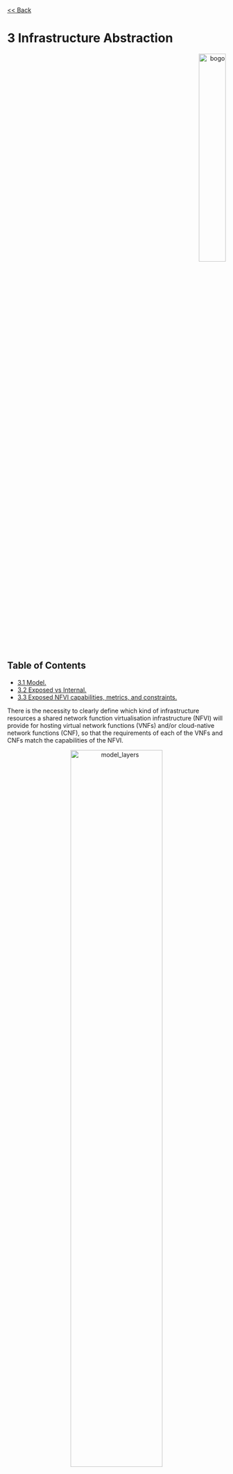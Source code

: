 [<< Back](../../ref_model)
# 3	Infrastructure Abstraction
<p align="right"><img src="../figures/bogo_sdc.png" alt="bogo" title="Bogo Meter" width="35%"/></p>

## Table of Contents
* [3.1 Model.](#model)
* [3.2 Exposed vs Internal.](#expint)
* [3.3 Exposed NFVI capabilities, metrics, and constraints.](#expcap)

There is the necessity to clearly define which kind of infrastructure resources a shared network function virtualisation infrastructure (NFVI) will provide for hosting virtual network functions (VNFs) and/or cloud-native network functions (CNF), so that the requirements of each of the VNFs and CNFs match the capabilities of the NFVI.

<p align="center"><img src="../figures/ch03_model_layers.PNG" alt="model_layers" title="Model Layers" width="65%"/></p>
<p align="center"><b>Figure 3-1:</b> VNFs/CNFs manage and consume NFVI infrastructure resources.</p>

The lack of a common understanding of which resources and corresponding capabilities a suitable NFVI should provide may lead to several issues which could negatively impact the time and cost for onboarding and maintaining these solutions on top of a virtualised infrastructure e.g.:
- supporting any kind of VNF specific requirements (e.g. regarding network acceleration or API access) might result in having to establish different silo NFVIs for each VNF
- synchronising the release cycles of a large set of different technologies will sooner or later lead to situations in which required upgrades cannot be applied easily due to incompatibilities.

The abstraction model presented in this chapter specifies a common set of virtual infrastructure resources which a NFVI will need to provide to be able to host most of the typical VNF workloads required by the operator community.
Although a couple of explicit and implicit abstraction models (e.g. in the context of ETSI/NFV) are already available they fall short when address following design principles:
-	**Scope**: the model should describe the most relevant virtualised infrastructure resources (incl. acceleration technologies) an NFVI needs to provide for hosting Telco VNF workloads
-	**Separation of Concern**: the model should support a clear distinction between the responsibilities related to maintaining the network function virtualisation infrastructure and the responsibilities related to managing the various VNF workloads
-	**Simplicity**: the amount of different types of resources (including their attributes and relationships amongst one another) should be kept to a minimum to reduce the configuration spectrum which needs to be considered
-	**Declarative**: the model should allow for a declarative description of the required NFVI capabilities for onboarding and maintaining VNFs
-	**Explicit**: the model needs to be rich enough to allow for a direct mapping towards the APIs of NFVIs for the instantiation of virtual infrastructure elements without requiring any additional parameters
-	**Lifecycle**: the model must distinguish between resources which have independent lifecycles but should group together those resources which share a common lifecycle
-	**Aligned**: the model should clearly highlight the dependencies between the elements to allow for a well-defined and simplified synchronisation of independent automation tasks.

To summarise: the abstraction model presented in this paper will build upon existing modelling concepts and simplify and streamline them to the needs of telco operators who intend to distinguish between infrastructure related and VNF related responsibilities.

<a name="model"></a>
## 3.1	Model
The abstraction model for the NFVI makes use of following layers (only the virtual infrastructure layer will be directly exposed to the VNFs/CNFs):

<p align="center"><img src="../figures/ch03_layers_of_nfvi.PNG" alt="nfvi_layers" title="NFVI Layers" width="65%"/></p>
<p align="center"><b>Figure 3-2:</b> Layers of NFVI.</p>
  
The functionalities of each layer are as follows:
- NFVI hardware profile: This layer consists of physical hardware components such as servers, random access memory, storage devices, network ports, hardware acceleration devices, etc. and their corresponding basic operating systems (BIOS).
- NFVI software profile: This layer consists of both the host Operating System (OS) responsible for managing the hardware resources of the layer below as well as the virtualization/containerization technology which turns hardware components into a pool of logical resources and dynamically allocates them to the layer above.
- Virtual infrastructure resources: This layer represents all the infrastructure resources which the NFVI provides to the VNFs/CNFs such as tenants, compute hosts, storage and networks These resources can be managed by the layer above directly or indirectly via an application programming interface or graphical user interface.
- VNFs/CNFs: This layer consists of virtualized and/or containerized network functions that run on top of a VM or as a Container.
The virtual infrastructure resources provided by the NFVI can be grouped into four categories as shown in the diagram below:

<p align="center"><img src="../figures/ch03_virtual_resources.PNG" alt="virtual_resources" title="Virtual Resources" width="65%"/></p>
<p align="center"><b>Figure 3-3:</b> Virtual infrastructure resources.</p>

- tenant: tenants represent an independently manageable logical pool of compute, storage and network resources
- compute resources: represent virtualised hosts for operating systems and applications
- storage resources: represent virtualised resources for persisting data
- network resources: represent virtual resources providing layer 2 and layer 3 connectivity

The virtualised infrastructure resources related to these categories are listed below:

### Tenant

A network function virtualisation infrastructure needs to be capable of supporting multiple tenants and has to isolate sets of infrastructure resources dedicated to specific VNF/CNF workloads from one another. Tenants represent an independently manageable logical pool of compute, storage and network resources abstracted from physical hardware. **Example**: a tenant within an OpenStack environment or a Kubernetes cluster.

| Attribute | Description                                                                                             |
|-----------|---------------------------------------------------------------------------------------------------------|
| `name`      | name of the logical resource pool                                                                       |
| `type`      | type of tenant (e.g. OpenStack tenant, Kubernetes cluster, …)                                           |
| `vcpus`     | max. number of virtual CPUs                                                                             |
| `ram`       | max. size of random access memory in GB                                                                 |
| `disc`      | max. size of ephemeral disc in GB                                                                       |
| `networks`  | description of external networks required for inter-domain connectivity                                 |
| `metadata`  | key/value pairs for selection of the appropriate physical context (e.g. location, availability zone, …) |

<p align="center"><b>Table 3-1:</b> Attributes of a tenant.</p>

### Compute Host
A virtual machine or a container/pod belonging to a tenant capable of hosting the application components of VNFs. A compute host therefore requires a tenant context and since it will need to communicate with other communication partners it is assumed that the networks have been provisioned in advance. **Example**: a virtual compute descriptor as defined in TOSCA Simple Profile for NFV.

| Attribute | Description |
| --- | --- |
| `name` | name of the virtual host |
| `vcpus` | number of virtual cpus |
| `ram` | size of random access memory in GB |
| `disc` | size of root disc in GB |
| `nics` | sorted list of network interfaces connecting the host to the virtual networks |
| `acceleration` | key/value pairs for selection of the appropriate acceleration technology |
| `metadata` | key/value pairs for selection of the appropriate redundancy domain |

<p align="center"><b>Table 3-2:</b> Attributes of compute resources.</p>

### Storage
A block device of a certain size for persisting information which can be created and dynamically attached to/detached from a compute host. A storage device resides in a tenant context and exists independently from any compute host. **Example**: an OpenStack cinder volume.

| Attribute | Description |
| --- | --- |
| `name` | name of storage resources |
| `size` | size of disc in GB |
| `attachments` | list of compute hosts to which the device is currently attached |
| `acceleration` | key/value pairs for selection of the appropriate acceleration technology |
| `metadata` | key/value pairs for selection of the appropriate redundancy domain |

<p align="center"><b>Table 3-3:</b> Attributes of storage resources.</p>

_**Comments**: we need to be more specific regarding acceleration and metadata._

### Network
A layer 2 / layer 3 communication domain within a tenant. A network requires a tenant context. **Example**: a virtual compute descriptor as defined in TOSCA Simple Profile for NFV.

| Attribute | Description |
| --- | --- |
| `name` | name of the network resource |
| `subnet` | classless inter-domain routing of the subnet |
| `acceleration` | key/value pairs for selection of the appropriate acceleration technology |

<p align="center"><b>Table 3-4:</b> Attributes of network resources.</p>

<a name="expint"></a>
## 3.2	Exposed vs Internal
Mark S./Tom investigating.
1.	(Explanation)
2.	E.g. this is how I expose my NFVi storage to the VNF = External

This is a test

<a name="expcap"></a>
## 3.3	Exposed NFVI capabilities, metrics, and constraints

This is a 2nd test

### 3.3.1	Exposed NFVI capabilities
This section covers a list of explicit NFVI capabilities and metrics that defines an NFVI. These capabilities and metrics are well known to VNFs as they provide capabilities which VNFs rely on.

> _**Note**: 	It is expected that NFVI capabilities and metrics will evolve with time as more capabilities are added as technology enhances and matures._

#### 3.3.1.1	Exposed resource capabilities
**Table 3-5** below shows resource capabilities of NFVI. Those indicate resources offered to VNFs by NFVI.

| Ref | NFVI capability | Unit | Definition/Notes |
|--------------------|----------------------------------------------------|--------|-------------------------------------------------------------------------------|
| e.nfvi.res.cap.001 | #vCPU cores | number | Min, Max number of vCPU cores that can be assigned to a single VNF-C |
| e.nfvi.res.cap.002 | Amount of RAM (MB) | MB | Min, Max memory in MB  that can be assigned to a single VNF-C by NFVI. |
| e.nfvi.res.cap.003 | Total amount of instance (ephemeral) storage (GB) | GB | Min, Max storage in GB  that can be assigned to a single VNF-C by NFVI |
| e.nfvi.res.cap.004 | # vNICs | number | Max number of vNIC interfaces that can be assigned to a single VNF-C by NFVI. |
| e.nfvi.res.cap.005 | Total amount of external (persistent) storage (GB) | GB | Min, Max storage in GB that can be attached / mounted to VNF-C by NFVI. |

<p align="center"><b>Table 3-5:</b> Exposed resource capabilities of NFVI.</p>

**Table 3-6** is how they map to different NFVI instances:

| Ref | B Instance | N Instance | C Instance |
|--------------------|----------------------------|----------------------------|----------------------------|
| `e.nfvi.res.cap.001` | As per selected  <flavour> | As per selected  <flavour> | As per selected  <flavour> |
| `e.nfvi.res.cap.002` | As per selected  <flavour> | As per selected  <flavour> | As per selected  <flavour> |
| `e.nfvi.res.cap.003` | As per selected  <flavour> | As per selected  <flavour> | As per selected  <flavour> |
| `e.nfvi.res.cap.004` | As per selected  <I Opt> | As per selected  <I Opt> | As per selected  <I Opt> |
| `e.nfvi.res.cap.005` | As per selected  <S Ext> | As per selected  <S Ext> | As per selected  <S Ext> |

<p align="center"><b>Table 3-6:</b> Mapping of exposed resource capabilities to different NFVI instances.</p>

#### 3.3.1.2 Exposed performance optimisation capabilities
**Table 3-7** shows possible performance optimisation capabilities that can be provided by NFVI. These indicate capabilities exposed to VNFs. Those capabilities need to be consumed by VNFs in a standard way.

| Ref | NFVI capability | Unit | Definition/Notes |
|--------------------|---------------------------|--------|--------------------------------------------|
| e.nfvi.per.cap.001 | CPU pinning support | Yes/No | Determining if NFVI support CPU pinning |
| e.nfvi.per.cap.002 | NUMA support | Yes/No | Determining if NFVI support NUMA awareness |
| e.nfvi.per.cap.003 | IPSec Acceleration | Yes/No | IPSec Acceleration |
| e.nfvi.per.cap.004 | Crypto Acceleration | Yes/No | Crypto Acceleration |
| e.nfvi.per.cap.005 | Transcoding Acceleration | Yes/No | Transcoding Acceleration |
| e.nfvi.per.cap.006 | Programmable Acceleration | Yes/No | Programmable Acceleration |

<p align="center"><b>Table 3-7:</b> Exposed performance optimisation capabilities of NFVI.</p>

| Ref | B Instance | N Instance | C Instance |
|--------------------|------------|------------------|------------------|
| `e.nfvi.per.cap.001` | No | Yes | Yes |
| `e.nfvi.per.cap.002` | No | Yes | No |
| `e.nfvi.per.cap.003` | No | Yes (if offered) | No |
| `e.nfvi.per.cap.004` | No | Yes (if offered) | No |
| `e.nfvi.per.cap.005` | No | No | Yes (if offered) |
| `e.nfvi.per.cap.006` | No | No | Yes (if offered) |

<p align="center"><b>Table 3-8:</b> Mapping of Exposed performance optimisation capabilities with different NFVI instance types.</p>

#### 3.3.1.3	Exposed monitoring capabilities
**Table 3-9** shows possible monitoring capabilities available by NFVI for VNFs.

| Ref | NFVI capability | Unit | Definition/Notes |
|--------------------|---------------------------|--------|----------------------------------------------------|
| e.nfvi.mon.cap.001 | Monitoring of L2-7 data | Yes/No | Ability for VNF-C to monitor their own L2-L7 data. |

<p align="center"><b>Table 3-9:</b> Exposed monitoring capabilities of NFVI.</p>

| Ref | B Instance | N Instance | C Instance |
|--------------------|------------|------------------|------------------|
| `e.nfvi.mon.cap.001` | No | Yes | No |

<p align="center"><b>Table 3-10:</b> Mapping of Exposed monitoring capabilities with different NFVI instance types.</p>

### 3.3.2	Exposed NFVI metrics
#### 3.3.2.1	Exposed performance metrics 
**Table 3-11** below shows performance metrics of NFVI. The intent of those metrics is to be well known to VNFs. These metrics are aligned with ETSI GS NFV TST-009 [2].

| Ref | NFVI metric | Unit | Definition/Notes |
|--------------------|------------------------------------------|--------|-----------------------------------------------------------------------|
| e.nfvi.per.met.001 | Network Throughput | bps | Max thougput per vNIC assigned to VNF-C @256 Bytes |
| e.nfvi.per.met.002 | Network Latency | ms | Range (min, max) on each vNIC assigned to VNF-C. ETSI NFV-TST 009[2]. |
| e.nfvi.per.met.003 | External (persistent) storage IO | iops | Range (min, max) per VNF-C |
| e.nfvi.per.met.004 | External (persistent) storage throughput | MB/s | Range (min, max) per VNF-C |

<p align="center"><b>Table 3-11:</b> Exposed performance metrics of NFVI.</p>

| Ref | B Instance | N Instance | C Instance |
|--------------------|--------------------------|---------------------------|---------------------------|
| `e.nfvi.per.met.001` | Up to speed of   <I Opt> | Up to speed of    <I Opt> | Up to speed of    <I Opt> |
| `e.nfvi.per.met.002` | <30ms | <0.5ms | <5ms |
| `e.nfvi.per.met.003` | As per selected  <S Ext> | As per selected  <S Ext> | As per selected  <S Ext> |
| `e.nfvi.per.met.004` | As per selected  <S Ext> | As per selected  <S Ext> | As per selected  <S Ext> |

<p align="center"><b>Table 3-12:</b> Mapping of Exposed performance metrics to NFVI instance types.</p>

## 3.4	Internal NFVI capabilities metrics, and constraints
This section covers a list of implicit NFVI capabilities and metrics that defines the interior of   NFVI. These capabilities and metrics determines how NFVI behaves internally. They are hidden from VNFs (i.e. VNFs may not know about them) but they will have a big impact on the overall performance and capabilities of a given NFVI solution.

>_**Note**: 	It is expected that implicit NFVI capabilities and metrics will evolve with time as more capabilities are added as technology enhances and matures._

### 3.4.1	Internal NFVI capabilities
#### 3.4.1.1	Internal resource capabilities
**Table 3-13** shows resource capabilities of NFVI. These include capabilities offered to VNFs and resources consumed internally by NFVI.

| Ref | NFVI capability | Unit | Definition/Notes |
|--------------------|---------------------------------------------------------------------------|------------------------|---------------------------------------------------------------------------------------------------------------------|
| i.nfvi.res.cap.001 | Number of vCPU cores consumed by NFVI software in a single compute nodes. | % (of total available) | This indicates the number of vCPU cores consumed (wasted) by NFVI components (including host OS) in a compute node. |
| i.nfvi.res.cap.002 | Amount of memory consumed by NFVI software in a single compute nodes. | % (of total available) | This indicates the amount of memory consumed (wasted) by NFVI components (including host OS) in a compute node. |

<p align="center"><b>Table 3-13:</b> Internal resource capabilities of NFVI.</p>

| Ref | B Instance | N Instance | C Instance |
|--------------------|--------------------------|--------------------------|--------------------------|
| `i.nfvi.res.cap.001` | 5-10% | 10-20% | 15-25% |
| `i.nfvi.res.cap.002` | 5-10% | 10-20% | 15-25% |

<p align="center"><b>Table 3-14:</b> Mapping of Internal resource capabilities to NFVI instance types.</p>

#### 3.4.1.2	Internal SLA capabilities
Table 13 below shows SLA (Service Level Agreement) capabilities available by NFVI. These include capabilities required by VNFs as well as internal capabilities to NFVI. These capabilities will be determined by the standard instance type used by VNF-C.

| Ref | NFVI capability | Unit | Definition/Notes |
|--------------------|------------------------------------------|--------|---------------------------------------------------------------------------------------------------------------------|
| i.nfvi.sla.cap.001 | CPU overbooking | 1:N | This indicates the number of vCPU cores consumed (wasted) by NFVI components (including host OS) in a compute node. |
| i.nfvi.sla.cap.002 | vNIC QoS | Yes/No | QoS enablement |

<p align="center"><b>Table 3-15:</b> Internal SLA capabilities to NFVI.</p>

| Ref | B Instance | N Instance | C Instance |
|--------------------|--------------------------|--------------------------|--------------------------|
| `i.nfvi.sla.cap.001` | 1:4 | 1:1 | 1:1 |
| `i.nfvi.sla.cap.002` | No | Yes | Yes |

<p align="center"><b>Table 3-16:</b> Mapping of Internal SLA capabilities to NFVI instance type.</p>

#### 3.4.1.3	Internal performance optimisation capabilities
**Table 3-17** below shows possible performance optimisation capabilities that can be provided by NFVI. These include capabilities exposed to VNFs as well as internal capabilities to NFVI. These capabilities will be determined by the standard instance type used by VNF-C (VNF Component)

| Ref | NFVI capability | Unit | Definition/Notes |
|--------------------|------------------------------------------|--------|----------------------------------------|
| i.nfvi.per.cap.001 | Huge page support | Yes/No | Determining if NFVI support huge pages |

<p align="center"><b>Table 3-17:</b> Internal performance optimisation capabilities of NFVI.</p>

| Ref | B Instance | N Instance | C Instance |
|--------------------|--------------------------|--------------------------|--------------------------|
| `i.nfvi.per.cap.001` | No | Yes | No |

<p align="center"><b>Table 3-18:</b> Mapping of Internal performance optimisation capabilities to NFVI instance types.</p>

#### 3.4.1.4	Internal monitoring capabilities
**Table 3-19** shows possible monitoring capabilities available by NFVI. The availability of these capabilities will be determined by the instance type used by VNFs.

| Ref | NFVI capability | Unit | Definition/Notes |
|--------------------|-------------------------------------------|--------|----------------------------------------------------------------------------------------------------------------------------------------------------------------------------------------------------------------|
| i.nfvi.mon.cap.001 | Host CPU usage |  | Per Compute node. It needs to Maps to ETSI NFV-TST 008[1] clause 6, processor usage metric (NFVI exposed to VIM) and ETSI NFV-IFA 027 Mean Virtual CPU usage and Peak Virtual CPU usage (VIM exposed to VNFM). |
| i.nfvi.mon.cap.002 | Virtual compute resource CPU usage |  | QoS enablement |
| i.nfvi.mon.cap.003 | Host CPU utilization |  | Per Compute node. It needs to map to ETSI NFV-IFA 027 Mean Virtual CPU usage and Peak Virtual CPU usage (VIM, exposed to VNFM). |
| i.nfvi.mon.cap.004 | Virtual compute resource CPU utilization |  | Range (min, max) per VNF-C |
| i.nfvi.mon.cap.005 | Monitoring of external storage IOPS | Yes/No | Transcoding Acceleration |
| i.nfvi.mon.cap.006 | Monitoring of external storage throughput | Yes/No | Programmable Acceleration |
| i.nfvi.mon.cap.007 | Monitoring of external storage capacity | Yes/No |  |

<p align="center"><b>Table 3-19:</b> Internal monitoring capabilities of NFVI.</p>

| Ref | B Instance | N Instance | C Instance |
|--------------------|------------|------------|------------|
| `i.nfvi.mon.cap.001` | Yes | Yes | Yes |
| `i.nfvi.mon.cap.002` | Yes | Yes | Yes |
| `i.nfvi.mon.cap.003` | Yes | Yes | Yes |
| `i.nfvi.mon.cap.004` | Yes | Yes | Yes |
| `i.nfvi.mon.cap.005` | Yes | No | Yes |
| `i.nfvi.mon.cap.006` | Yes | No | Yes |
| `i.nfvi.mon.cap.007` | Yes | No | Yes |

<p align="center"><b>Table 3-20:</b> Mapping of Internal monitoring capabilities to NFVI instance types.</p>

#### 3.4.1.5	Internal security capabilities

| Ref | NFVI capability | Unit | Definition/Notes |
|--------------------|-------------------------------------|--------|------------------------------------------------------------------|
| i.nfvi.sec.cap.001 | VNF-C<->VNF-C  memory isolation | Yes/No | Are VNF-C memories isolated from each other by hardware support? |
| i.nfvi.sec.cap.002 | VNF-C -> Host | Yes/No | Can VNF-C access host memory? |
| i.nfvi.sec.cap.003 | Host -> VNF-C | Yes/No | Can Host access VNF-C memory? |
| i.nfvi.sec.cap.004 | External storage at-rest encryption | Yes/No | Is external storage encrypted at-rest? |


<p align="center"><b>Table 3-21:</b> Internal security capabilities of NFVI.</p>

| Ref | B Instance | N Instance | C Instance |
|--------------------|------------|------------|------------|
| `i.nfvi.sec.cap.001` | Yes | Yes | Yes |
| `i.nfvi.sec.cap.002` | No | No | No |
| `i.nfvi.sec.cap.003` | Yes | No | No |
| `i.nfvi.sec.cap.004` | Yes | Yes | Yes |

<p align="center"><b>Table 3-22:</b> Mapping of Internal security capabilities to NFVI instance types.</p>

### 3.4.2	Internal NFVI metrics
#### 3.4.2.1	 Internal resources management metrics 
**Table 3-23** shows resource management metrics of NFVI as aligned with ETSI GS NFV TST-012 [3]. Some of these metrics are related to what VNFs sees from the infrastructure and some of them are internal to NFVI.

| Ref | NFVI metrics | Unit | Definition/Notes |
|--------------------|------------------------------------------------------|--------|------------------------------------------------------------------|
| i.nfvi.rmt.met.001 | Time to create VNF-C for a given VNF | Max ms |  |
| i.nfvi.rmt.met.002 | Time to delete  VNF-C of a given VNF | Max ms |  |
| i.nfvi.rmt.met.003 | Time to start VNF-C of a given VNF | Max ms |  |
| i.nfvi.rmt.met.004 | Time to stop VNF-C of a given VNF | Max ms |  |
| i.nfvi.rmt.met.005 | Time to pause VNF-C of a given VNF | Max ms |  |
| i.nfvi.rmt.met.006 | Time to create internal virtual network | Max ms |  |
| i.nfvi.rmt.met.007 | Time to delete internal virtual network | Max ms |  |
| i.nfvi.rmt.met.008 | Time to update internal virtual network | Max ms |  |
| i.nfvi.rmt.met.009 | Time to create external virtual network | Max ms |  |
| i.nfvi.rmt.met.010 | Time to delete external virtual network | Max ms |  |
| i.nfvi.rmt.met.011 | Time to update external virtual   network | Max ms |  |
| i.nfvi.rmt.met.012 | Time to create vSwitch | Max ms |  |
| i.nfvi.rmt.met.013 | Time to create vRouter | Max ms |  |
| i.nfvi.rmt.met.014 | Time to create external storage ready for use by VNF | Max ms |  |

<p align="center"><b>Table 3-23:</b> Internal resource management metrics of NFVI.</p>

| Ref | B Instance | N Instance | C Instance |
|--------------------|------------------------------------------------------|--------|------------------------------------------------------------------|
| `i.nfvi.rmt.met.001` |  |  |  |
| `i.nfvi.rmt.met.002` |  |  |  |
| `i.nfvi.rmt.met.003` |  |  |  |
| `i.nfvi.rmt.met.004` |  |  |  |
| `i.nfvi.rmt.met.005` |  |  |  |
| `i.nfvi.rmt.met.006` |  |  |  |
| `i.nfvi.rmt.met.007` |  |  |  |
| `i.nfvi.rmt.met.008` |  |  |  |
| `i.nfvi.rmt.met.009` |  |  |  |
| `i.nfvi.rmt.met.010` |  |  |  |
| `i.nfvi.rmt.met.011` |  |  |  |
| `i.nfvi.rmt.met.012` |  |  |  |
| `i.nfvi.rmt.met.013` |  |  |  |
| `i.nfvi.rmt.met.014` |  |  |  |

<p align="center"><b>Table 3-24:</b> Mapping of Internal resource management metrics to NFVI instance types.</p>

#### 3.4.2.2	Internal performance Metrics 
**Table 3-26** shows performance metrics of NFVI. Some of these metrics are related to what VNFs sees from the infrastructure and some of them are internal to NFVI. These metrics are aligned with ETSI GS NFV TST-009 [2].

| Ref | NFVI metrics | Unit | Definition/Notes |
|--------------------|------------------------------------------------------|----------------|----------------------------------------------------------------------|
| i.nfvi.per.met.001 | Network I/O East/West | Mpps @256Bytes | VNF-C to VNF-C within same platform. Do we need to expose it to VNF? |
| i.nfvi.per.met.002 | Simultaneous active flows | max # |  |
| i.nfvi.per.met.003 | New flows per second | flows/s |  |
| i.nfvi.per.met.004 | Network Latency | ms | ETSI NFV-TST 009[2]. |
| i.nfvi.per.met.005 | ephemeral storage IO | iops | Range (min, max) |
| i.nfvi.per.met.006 | ephemeral storage throughput | MB/s | Range (min, max) per VNF-C |

<p align="center"><b>Table 3-25:</b> Internal performance metrics exposed to VNFs by NFVI.</p>

| Ref | B Instance | N Instance | C Instance |
|--------------------|-------------|-------------|-------------|
| i.nfvi.per.met.001 | 3-5 | 15 - 30 | 3-5 |
| i.nfvi.per.met.002 | Up to 200K | Up to 1M | Up to 200K |
| i.nfvi.per.met.003 |  |  |  |
| i.nfvi.per.met.004 | <10ms | <0.5ms | <5ms |
| i.nfvi.per.met.005 | 280K-680K | 280K-680K | 280K-680K |
| i.nfvi.per.met.006 | 1000 – 2650 | 1000 – 2650 | 1000 – 2650 |

<p align="center"><b>Table 3-26:</b> Mapping of Internal performance metrics to NFVI instance types.</p>

#### 3.4.2.3	Internal SLA metrics
**Table 3-28** shows SLA metrics of NFVI. Expected values of these metrics are determined by the standard instance type used by VNF-C.

| Ref | NFVI metrics | Unit | Definition/Notes |
|--------------------|------------------------------|------|-------------------------------------|
| i.nfvi.sla.met.001 | vNIC CIR | bbs | Committed Information Rate per vNIC |
| i.nfvi.sla.met.002 | vNIC PIR | bbs | Peak Information Rate per vNIC |

<p align="center"><b>Table 3-27:</b> Internal SLA metrics of NFVI.</p>

| Ref | B Instance | N Instance | C Instance |
|--------------------|-------------|--------------------|-------------|
| i.nfvi.sla.met.001 | NA | As per vNIC option | NA |
| i.nfvi.sla.met.002 | NA | As per vNIC option | NA |

<p align="center"><b>Table 3-28:</b> Mapping of Internal SLA metrics to NFVI instance types.</p>

#### 3.4.2.4	Internal scalability metrics 
**Table 3-30** below shows scalability of NFVI. These metrics are aligned with ETSI GS NFV TST-012 [3]

| Ref | NFVI metrics | Unit | Definition/Notes |
|--------------------|-----------------------|------|----------------------------------|
| i.nfvi.scl.met.001 | Time to scale out VNF | bbs | Excluding initial VNF deployment |
| i.nfvi.scl.met.002 | Time to scale in VNF | bbs |  |

<p align="center"><b>Table 3-29:</b> Internal scalability metrics of NFVI.</p>

| Ref | B Instance | N Instance | C Instance |
|--------------------|------------|------------|------------|
| i.nfvi.scl.met.001 |  |  |  |
| i.nfvi.scl.met.002 |  |  |  |

<p align="center"><b>Table 3-30:</b> Mapping of Internal scalability metrics to NFVI instance types.</p>

#### 3.4.2.5	Internal availability/reliability metrics

| Ref | NFVI metric | Unit | Definition/Notes |
|--------------------|------------------|---------|-------------------------------------------|
| i.nfvi.arl.met.001 | Availability | % |  |
| i.nfvi.arl.met.002 | MTBF single node | days | Mean Time between Failure for single node |
| i.nfvi.arl.met.003 | MTBF AZ | days | Mean Time between Failure for an   AZ |
| i.nfvi.arl.met.004 | Recovery time | seconds |  |

<p align="center"><b>Table 3-31:</b> Internal availability/reliability metrics of NFVI.</p>

| Ref | B Instance | N Instance | C Instance |
|--------------------|------------|------------|------------|
| i.nfvi.arl.met.001 |  |  |  |
| i.nfvi.arl.met.002 |  |  |  |
| i.nfvi.arl.met.003 |  |  |  |
| i.nfvi.arl.met.004 |  |  |  |

<p align="center"><b>Table 3-32:</b> Mapping of Internal availability/reliability metrics to NFVI instance types.</p>

